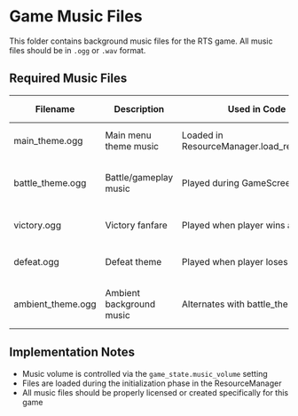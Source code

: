 # Game Music Files

This folder contains background music files for the RTS game. All music files should be in `.ogg` or `.wav` format.

## Required Music Files

| Filename           | Description                  | Used in Code                     | In-game Usage                       |
|--------------------|------------------------------|----------------------------------|-------------------------------------|
| main_theme.ogg     | Main menu theme music        | Loaded in ResourceManager.load_resources() | Plays on main menu screen          |
| battle_theme.ogg   | Battle/gameplay music        | Played during GameScreen::Playing | Background music during gameplay     |
| victory.ogg        | Victory fanfare              | Played when player wins a match   | Plays on victory screen             |
| defeat.ogg         | Defeat theme                 | Played when player loses a match  | Plays on defeat screen              |
| ambient_theme.ogg  | Ambient background music     | Alternates with battle_theme      | Plays during low-activity periods   |

## Implementation Notes

- Music volume is controlled via the `game_state.music_volume` setting 
- Files are loaded during the initialization phase in the ResourceManager
- All music files should be properly licensed or created specifically for this game
